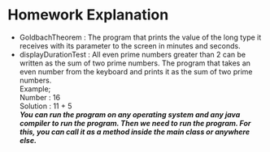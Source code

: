 # Homework Explanation
- GoldbachTheorem : The program that prints the value of the long type it receives
with its parameter to the screen in minutes and seconds.
- displayDurationTest : All even prime numbers greater than 2 can be written as the sum of two prime numbers.
The program that takes an even number from the keyboard and prints it as the sum of two prime numbers.<br>
Example; <br>
Number : 16<br>
Solution : 11 + 5<br>
***You can run the program on any operating system and any java compiler to run the program. 
Then we need to run the program. For this, you can call it as a method inside the main class or anywhere else.***
